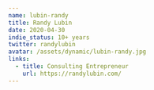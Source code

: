 ```yaml
---
name: lubin-randy
title: Randy Lubin
date: 2020-04-30
indie_status: 10+ years
twitter: randylubin
avatar: /assets/dynamic/lubin-randy.jpg
links:
  - title: Consulting Entrepreneur
    url: https://randylubin.com/ 
---
```

